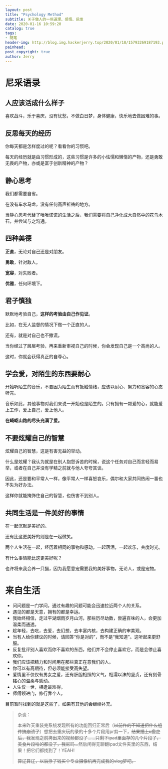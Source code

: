 ```yaml
---
layout: post
title: "Psychology Method"
subtitle: 关于做人的一些道理、感悟、启发
date: 2020-01-16 10:59:20
catalog: true
tags: 
- 随笔
header-img: http://blog.img.hackerjerry.top/2020/01/18/15793269187193.png
painhead: 
post_copyright: true
author: Jerry
---
```


# 尼采语录

## 人应该活成什么样子

喜欢战斗，乐于喜庆，没有忧愁，不做白日梦，身体健康，快乐地去做困难的事。

## 反思每天的经历

你每天都是怎样度过的呢？看看你的习惯吧。

每天的经历就是由习惯形成的，这些习惯是许多的小怯懦和懒惰的产物，还是勇敢无畏的产物，亦或是富于创新精神的产物？

## 静心思考

我们都需要自省。

在没有车水马龙，没有任何高声祈祷的地方。

当静心思考代替了唯唯诺诺的生活之后，我们需要将自己净化成大自然中的花鸟木石，并尝试与之沟通。

## 四种美德

**正直**，无论对自己还是对朋友。

**勇敢**，针对敌人。

**宽容**，对失败者。

**优雅**，任何环境下。

## 君子慎独

默默地考验自己，**这样的考验由自己作见证**。

比如，在无人监督的情况下做一个正直的人。

还有，就是对自己也不撒谎。

当你经过了层层考验，再来重新审视自己的时候，你会发现自己是一个高尚的人。

这时，你就会获得真正的自尊心。

## 学会爱，对陌生的东西要耐心

开始听陌生的音乐，不要因为陌生而有抵触情绪，应该以耐心、努力和宽容的心态听完。

音乐如此，其他事物对我们来说一开始也是陌生的。只有拥有一颗爱的心，就能爱上工作，爱上自己，爱上他人。

**在崎岖山路的尽头充满了爱。**

## 不要炫耀自己的智慧

炫耀自己的智慧，这是有害无益的举动。

什么是炫耀？我认为就是在别人抱怨诉苦的时候，说这个任务对自己而言轻而易举，或者在自己并没有学精之前就与他人夸夸其谈。

因此，还是要和平常人一样，像平常人一样喜怒哀乐，偶尔和大家共同热闹一番也不失为好办法。

这样你就能掩饰住自己的智慧，也伤害不到别人。

## 共同生活是一件美好的事情

在一起沉默是美好的。

还有比这更美好的则是在一起微笑。

两个人生活在一起，经历着相同的事物和感动，一起落泪，一起欢乐，共度时光。

有什么事情能比这更美好呢？

也许将来我会养一只猫，因为我愿意宠需要我的美好事物，无论人，或是宠物。

# 来自生活

- 问问题是一门学问，通过有趣的问题可能会迅速拉近两个人的关系。
- 遇见的都是天意，拥有的都是幸运。
- 我始终相信，走过平湖烟雨岁月山河，那些历尽劫数，尝遍百味的人，会更加温柔而通透。
- 趁年轻，去吃，去爱，去幻想，去丰富内核，去构建正确的审美观。
- 当有人给你建议的时候，请回答“你是对的”，而不是“我知道”。这听起来更舒服。
- 反复批评别人喜欢而你不喜欢的东西，他们并不会停止喜欢它，而是会停止喜欢你。
- 我们应该把精力和时间用在那些真正在意我们的人。
- 你可以有高期待，但必须能接受高失望。
- 爱情里不仅仅有男女之爱，还有肝胆相照的义气，相濡以沫的坚贞，还有刻骨铭心的温柔与感动。
- 人生仅一世，相逢最难得。
- 师傅领进门，修行靠个人。

目前暂时找到的就是这些了，如果有其他的会继续补充。

> 杂谈：
>
> 本来昨天重装完系统发现所有的功能回归正常后（~~以前作的不知道把什么组件搞崩溃了~~）想把去重庆玩的录的十多个片段用pr剪一下，~~结果插上u盘之后，我发现之前拷出来的视频都没了……只剩下ipad里面存的几个片段了，美食片段啥的都没了，我尼玛…~~然后闲得无聊翻ipad文件夹里的东西，结果！把它们都找到了！YEAH!
>
> ~~算辽算辽，以后挣了钱买个专业摄像机再完成我的vlog梦吧。~~
>
